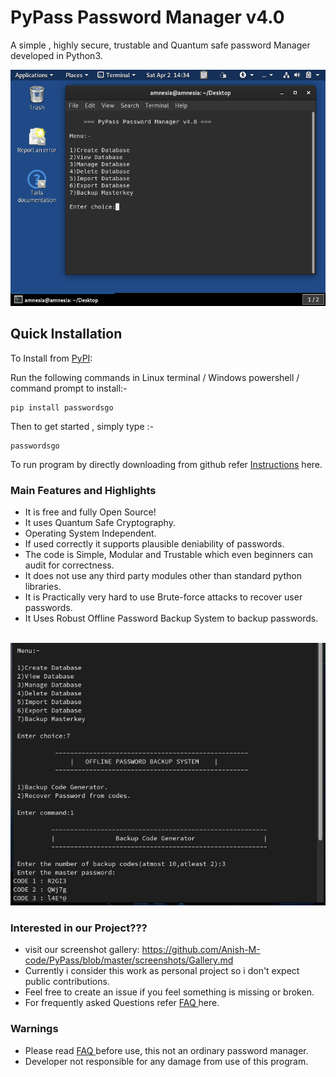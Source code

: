 # PyPass Password Manager v4.0

<p>A simple , highly secure, trustable and Quantum safe password Manager developed in Python3.</p>
<img src="https://github.com/Anish-M-code/PyPass/blob/master/screenshots/1.cleaned.png">

Quick Installation
------------------

To Install from [PyPI](https://pypi.org/project/passwordsgo/):

Run the following commands in Linux terminal / Windows powershell / command prompt to install:-

```
pip install passwordsgo
```
Then to get started , simply type :-

```
passwordsgo
```
 To run program by directly downloading from github refer [ Instructions](/Install.md) here.
 
 ### Main Features and Highlights
 * It is free and fully Open Source!
 * It uses Quantum Safe Cryptography.
 * Operating System Independent.
 * If used correctly it supports plausible deniability of passwords.
 * The code is Simple, Modular and Trustable which even beginners can audit for correctness.
 * It does not use any third party modules other than standard python libraries.
 * It is Practically very hard to use Brute-force attacks to recover user passwords.
 * It Uses Robust Offline Password Backup System to backup passwords. 
 
 <br>

 <img src="https://github.com/Anish-M-code/PyPass/blob/master/screenshots/10.cleaned.png">
 
 ### Interested in our Project???
 * visit our screenshot gallery: https://github.com/Anish-M-code/PyPass/blob/master/screenshots/Gallery.md
 * Currently i consider this work as personal project so i don't expect public contributions.
 * Feel free to create an issue if you feel something is missing or broken.
 * For frequently asked Questions refer [ FAQ ](/FAQ.md) here.
  
 ### Warnings

 * Please read [ FAQ ](/FAQ.md) before use, this not an ordinary password manager.
 * Developer not responsible for any damage from use of this program.




